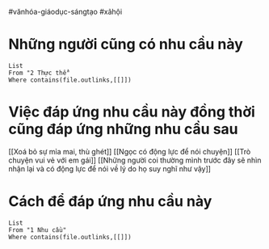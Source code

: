 #vănhóa-giáodục-sángtạo #xãhội 

# Những người cũng có nhu cầu này
```dataview
List
From "2 Thực thể" 
Where contains(file.outlinks,[[]]) 
```

# Việc đáp ứng nhu cầu này đồng thời cũng đáp ứng những nhu cầu sau
[[Xoá bỏ sự mỉa mai, thù ghét]] 
[[Ngọc có động lực để nói chuyện]]
[[Trò chuyện vui vẻ với em gái]]
[[Những người coi thường mình trước đây sẽ nhìn nhận lại và có động lực để nói về lý do họ suy nghĩ như vậy]]
# Cách để đáp ứng nhu cầu này
```dataview
List
From "1 Nhu cầu" 
Where contains(file.outlinks,[[]])
```